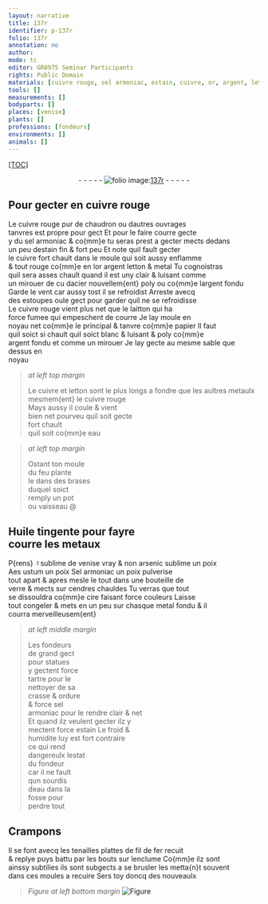 ```yaml
---
layout: narrative
title: 137r
identifier: p-137r
folio: 137r
annotation: no
author:
mode: tc
editor: GR8975 Seminar Participants
rights: Public Domain
materials: [cuivre rouge, sel armoniac, estain, cuivre, or, argent, letton, metal, acier, laitton, metaulx, eau, Huile tingente, metaux, ☿sublime, arsenic sublime, Aes ustum, Sel armoniac, tartre, fondeur, fer]
tools: []
measurements: []
bodyparts: []
places: [venise]
plants: []
professions: [fondeurs]
environments: []
animals: []
---
```


<p><a href="{{ site.baseurl }}/diplomatic/">[TOC]</a></p><div class="folio" align="center">- - - - - <a href="http://gallica.bnf.fr/ark:/12148/btv1b10500001g/f279.image" target="_blank"><img src="https://cu-mkp.github.io/2017-workshop-edition/assets/photo-icon.png" alt="folio image: " style="display:inline-block; margin-bottom:-3px;"/>137r</a> - - - - - </div>  
  

## Pour gecter en <span class="m">cuivre rouge</span>

 
Le <span class="m">cuivre rouge</span> pur de chaudron ou dautres ouvrages<br/> tanvres est propre pour gect Et pour le faire courre gecte<br/> y du <span class="m">sel armoniac</span> & co{mm}e tu seras prest a gecter mects dedans<br/> un peu d<span class="m">estain</span> fin & fort peu Et note quil fault gecter<br/> le <span class="m">cuivre</span> fort chault dans le moule qui soit aussy enflamme<br/> & tout rouge co{mm}e en l<span class="m">or</span> <span class="m">argent</span> <span class="m">letton</span> & <span class="m">metal</span> Tu cognoistras<br/> quil sera asses chault quand il est uny clair & luisant comme<br/> un mirouer <span class="del">de cu</span> d<span class="m">acier</span> nouvellem{ent} poly ou co{mm}e l<span class="m">argent</span> fondu<br/> Garde le vent car aussy tost il se refroidist Arreste avecq<br/> des estoupes <span class="del">ou</span>le gect pour garder quil ne se refroidisse<br/> Le <span class="m">cuivre rouge</span> vient plus net que le <span class="m">laitton</span> qui ha<br/> force fumee qui empeschent de courre Je lay moule en<br/> noyau net co{mm}e le principal & tanvre co{mm}e papier Il faut<br/> quil soict si chault quil soict blanc & luisant & poly co{mm}e<br/> <span class="m">argent</span> fondu et <span class="add">comme un mirouer</span> Je lay gecte au mesme sable que dessus en<br/> noyau
 
> *at left top margin*
> 
> 
>   Le <span class="m">cuivre</span> et <span class="m">letton</span> sont le plus longs a fondre que les aultres <span class="m">metaulx</span><br/> mesmem{ent} le <span class="m">cuivre rouge</span><br/> Mays aussy il coule & vient<br/> bien net pourveu quil soit gecte<br/> fort chault<br/> quil soit co{mm}e <span class="m">eau</span>
 
> *at left top margin*
> 
> 
>   Ostant ton moule<br/> du feu plante<br/> le dans des brases<br/> duquel soict<br/> remply un pot<br/> ou vaisseau
  @ 

## <span class="m">Huile tingente</span> pour fayre<br/> courre les <span class="m">metaux</span>

 
 P{rens} <span class="m">☿sublime</span> de <span class="pl">venise</span> vray & non <span class="m">arsenic sublime</span> un poix<br/> <span class="m">Aes ustum</span> un poix <span class="m">Sel armoniac</span> un poix pulverise<br/> tout apart & apres mesle le tout dans une bouteille de<br/> verre & mects sur cendres chauldes Tu verras que tout<br/> se dissouldra co{mm}e cire faisant force couleurs Laisse<br/> <span class="del">tout</span> congeler & mets en un peu sur chasque <span class="m">metal</span> <span class="add">fondu</span> & il<br/> courra merveilleusem{ent}
 
> *at left middle margin*
> 
> 
>   Les <span class="pro">fondeurs</span><br/> de grand gect<br/> pour statues<br/> y gectent force<br/> <span class="m">tartre</span> pour le<br/> nettoyer de sa<br/> crasse & ordure<br/> & force <span class="m">sel<br/> armoniac</span> pour le rendre clair & net<br/> Et quand ilz veulent gecter ilz y<br/> mectent force <span class="m">estain</span> Le froid &<br/> humidite luy est fort contraire<br/> ce qui rend<br/> dangereulx lestat<br/> du <span class="m">fondeur</span><br/> car il ne fault<br/> qun sourdis<br/> d<span class="m">eau</span> dans la<br/> fosse pour<br/> perdre tout
 

## Crampons

 
Il se font avecq les tenailles plattes de fil de <span class="m">fer</span> recuit<br/> & replye puys battu par les bouts sur lenclume Co{mm}e ilz sont<br/> ainssy subtilies ils sont subgects a se brusler les metta{n}t souvent<br/> dans ces moules a recuire Sers toy doncq des nouveaulx
 
> *Figure*
> *at left bottom margin*
> <a href="https://drive.google.com/open?id=0B9-oNrvWdlO5aG5XMHdYTTYzbzA" target="_blank"><img src="https://cu-mkp.github.io/GR8975-edition/assets/photo-icon.png" alt="Figure" style="display:inline-block; margin-bottom:-3px;"/></a>
 
